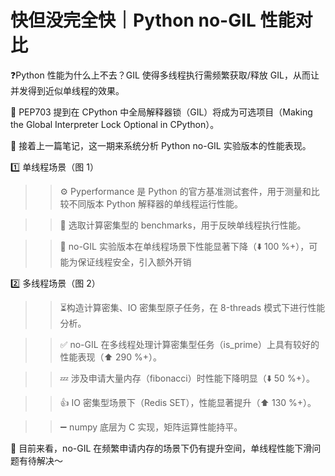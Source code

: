 # 快但没完全快｜Python no-GIL 性能对比

❓Python 性能为什么上不去？GIL 使得多线程执行需频繁获取/释放 GIL，从而让并发得到近似单线程的效果。

📢 PEP703 提到在 CPython 中全局解释器锁（GIL）将成为可选项目（Making the Global Interpreter Lock Optional in CPython）。

🎉 接着上一篇笔记，这一期来系统分析 Python no-GIL 实验版本的性能表现。

1️⃣ 单线程场景（图 1）
>> ⚙️ Pyperformance 是 Python 的官方基准测试套件，用于测量和比较不同版本 Python 解释器的单线程运行性能。

>> 🧪 选取计算密集型的 benchmarks，用于反映单线程执行性能。

>> 🐌 no-GIL 实验版本在单线程场景下性能显著下降（⬇️ 100 %+），可能为保证线程安全，引入额外开销

2️⃣ 多线程场景（图 2）
>> ⏳构造计算密集、IO 密集型原子任务，在 8-threads 模式下进行性能分析。

>> ✅ no-GIL 在多线程处理计算密集型任务（is_prime）上具有较好的性能表现（⬆️ 290 %+）。

>> 💤 涉及申请大量内存（fibonacci）时性能下降明显（⬇️ 50 %+）。

>> 👍 IO 密集型场景下（Redis SET），性能显著提升（⬆️ 130 %+）。

>> ➖ numpy 底层为 C 实现，矩阵运算性能持平。

🧐 目前来看，no-GIL 在频繁申请内存的场景下仍有提升空间，单线程性能下滑问题有待解决～
